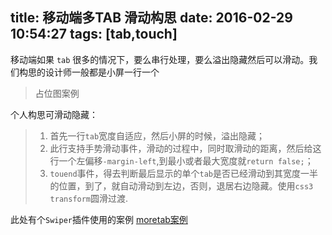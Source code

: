 title: 移动端多TAB 滑动构思
date: 2016-02-29 10:54:27
tags: [tab,touch]
---

移动端如果 `tab` 很多的情况下，要么串行处理，要么溢出隐藏然后可以滑动。我们构思的设计师一般都是小屏一行一个

> 占位图案例

个人构思可滑动隐藏：

>  1. 首先一行`tab`宽度自适应，然后小屏的时候，溢出隐藏；
>  2. 此行支持手势滑动事件，滑动的过程中，同时取滑动的距离，然后给这行一个左偏移`-margin-left`,到最小或者最大宽度就`return false;`；
>  3. `touend`事件，得去判断最后显示的单个`tab`是否已经滑动到其宽度一半的位置，到了，就自动滑动到左边，否则，退居右边隐藏。使用`css3      transform`圆滑过渡.

此处有个`Swiper`插件使用的案例
[moretab案例][1]


  [1]: /mydemolib/Swiper/moretab/index.html